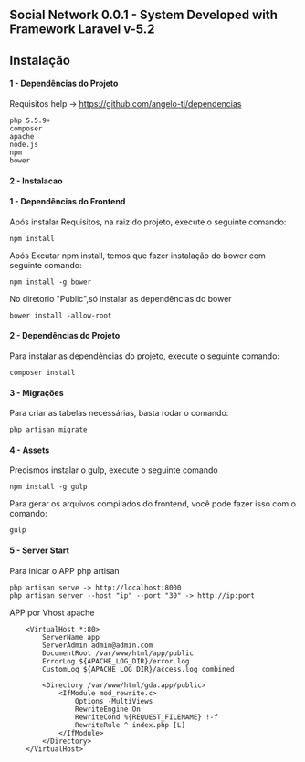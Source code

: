## Social Network 0.0.1 - System Developed with Framework Laravel v-5.2

## Instalação

#### 1 - Dependências do Projeto

Requisitos help -> https://github.com/angelo-ti/dependencias

    php 5.5.9+
    composer
    apache
    node.js
    npm
    bower

#### 2 - Instalacao

#### 1 - Dependências do Frontend

Após instalar Requisitos, na raiz do projeto, execute o seguinte comando:

    npm install

Após Excutar npm install, temos que fazer instalação do bower com seguinte comando:

    npm install -g bower

No diretorio "Public",só instalar as dependências do bower

    bower install -allow-root

#### 2 - Dependências do Projeto

Para instalar as dependências do projeto, execute o seguinte comando:

    composer install

#### 3 - Migrações

Para criar as tabelas necessárias, basta rodar o comando:

    php artisan migrate

#### 4 - Assets

Precismos instalar o gulp, execute o seguinte comando

    npm install -g gulp

Para gerar os arquivos compilados do frontend, você pode fazer isso com o comando:

    gulp

#### 5 - Server Start

Para inicar o APP php artisan

    php artisan serve -> http://localhost:8000
    php artisan server --host "ip" --port "30" -> http://ip:port

APP por Vhost apache

        <VirtualHost *:80>
            ServerName app
            ServerAdmin admin@admin.com
            DocumentRoot /var/www/html/app/public
            ErrorLog ${APACHE_LOG_DIR}/error.log
            CustomLog ${APACHE_LOG_DIR}/access.log combined

            <Directory /var/www/html/gda.app/public>
                <IfModule mod_rewrite.c>
                    Options -MultiViews
                    RewriteEngine On
                    RewriteCond %{REQUEST_FILENAME} !-f
                    RewriteRule ^ index.php [L]
                </IfModule>
            </Directory>
        </VirtualHost>
